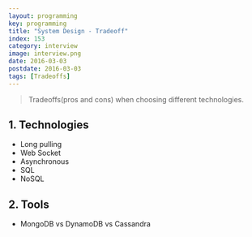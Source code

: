 ```yaml
---
layout: programming
key: programming
title: "System Design - Tradeoff"
index: 153
category: interview
image: interview.png
date: 2016-03-03
postdate: 2016-03-03
tags: [Tradeoffs]
---
```


> Tradeoffs(pros and cons) when choosing different technologies.

## 1. Technologies
* Long pulling
* Web Socket
* Asynchronous
* SQL
* NoSQL

## 2. Tools
* MongoDB vs DynamoDB vs Cassandra 
